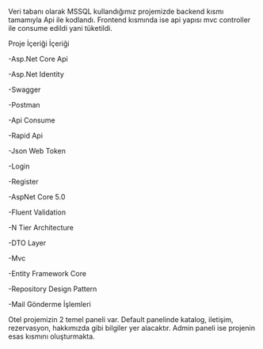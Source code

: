  Veri tabanı olarak MSSQL kullandığımız projemizde backend kısmı tamamıyla Api ile kodlandı. Frontend kısmında ise api yapısı mvc controller ile consume edildi yani tüketildi.

Proje İçeriği İçeriği
 
 -Asp.Net Core Api
 
 -Asp.Net Identity

 -Swagger
 
 -Postman
 
 -Api Consume
 
 -Rapid Api
 
 -Json Web Token
 
 -Login
 
 -Register
 
 -AspNet Core 5.0
 
 -Fluent Validation
 
 -N Tier Architecture
 
 -DTO Layer
 
 -Mvc
  
 -Entity Framework Core
 
 -Repository Design Pattern
 
 -Mail Gönderme İşlemleri

Otel projemizin 2 temel paneli var.
Default panelinde katalog, iletişim, rezervasyon, hakkımızda gibi bilgiler yer alacaktır.
Admin paneli ise projenin esas kısmını oluşturmakta. 
